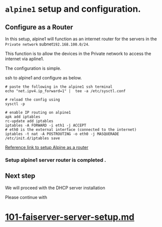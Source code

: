 # `alpine1` setup and configuration.

## Configure as a Router 

In this setup, alpine1 will function as an internet router for the servers in the  `Private network`  subnet`192.168.100.0/24`.

This function is to allow the devices in the Private network to access the internet via apline1. 

The configuration is simple.

ssh to alpine1 and configure as below.
```
# paste the following in the alpine1 ssh terminal
echo "net.ipv4.ip_forward=1" |  tee -a /etc/sysctl.conf

# reload the config using
sysctl -p

# enable IP routing on alpine1
apk add iptables
rc-update add iptables
iptables -A FORWARD -i eth1 -j ACCEPT
# eth0 is the external interface (connected to the internet)
iptables -t nat -A POSTROUTING -o eth0 -j MASQUERADE
/etc/init.d/iptables save

```

[Reference link to setup Alpine as a router](https://cylab.be/blog/221/a-light-nat-router-and-dhcp-server-with-alpine-linux)


### Setup alpine1 server router is completed .


## Next step

We will proceed with the DHCP server installation 

Please continue with 
# [101-faiserver-server-setup.md](./101-faiserver-server-setup.md)
